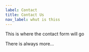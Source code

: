 ```yaml
---
label: Contact
title: Contact Us
nav_label: whut is thiss
---
```

This is where the contact form will go



There is always more...